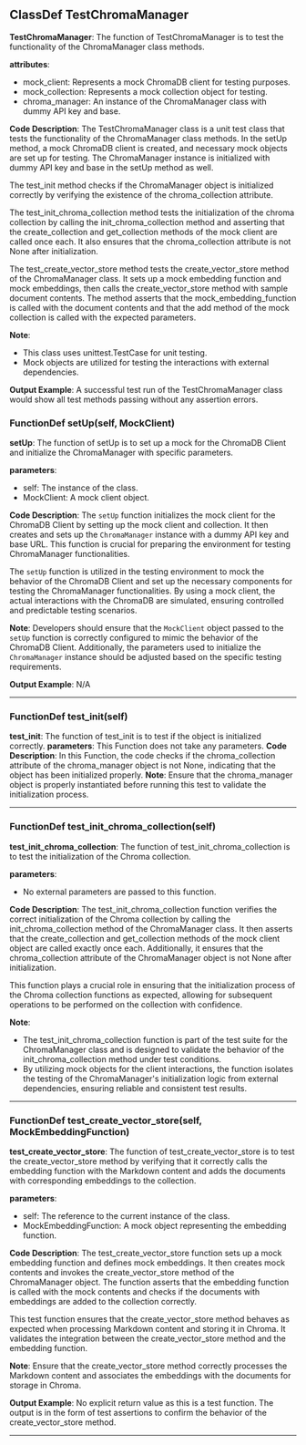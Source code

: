 ## ClassDef TestChromaManager
**TestChromaManager**: The function of TestChromaManager is to test the functionality of the ChromaManager class methods.

**attributes**:
- mock_client: Represents a mock ChromaDB client for testing purposes.
- mock_collection: Represents a mock collection object for testing.
- chroma_manager: An instance of the ChromaManager class with dummy API key and base.

**Code Description**:
The TestChromaManager class is a unit test class that tests the functionality of the ChromaManager class methods. In the setUp method, a mock ChromaDB client is created, and necessary mock objects are set up for testing. The ChromaManager instance is initialized with dummy API key and base in the setUp method as well.

The test_init method checks if the ChromaManager object is initialized correctly by verifying the existence of the chroma_collection attribute.

The test_init_chroma_collection method tests the initialization of the chroma collection by calling the init_chroma_collection method and asserting that the create_collection and get_collection methods of the mock client are called once each. It also ensures that the chroma_collection attribute is not None after initialization.

The test_create_vector_store method tests the create_vector_store method of the ChromaManager class. It sets up a mock embedding function and mock embeddings, then calls the create_vector_store method with sample document contents. The method asserts that the mock_embedding_function is called with the document contents and that the add method of the mock collection is called with the expected parameters.

**Note**:
- This class uses unittest.TestCase for unit testing.
- Mock objects are utilized for testing the interactions with external dependencies.

**Output Example**:
A successful test run of the TestChromaManager class would show all test methods passing without any assertion errors.
### FunctionDef setUp(self, MockClient)
**setUp**: The function of setUp is to set up a mock for the ChromaDB Client and initialize the ChromaManager with specific parameters.

**parameters**:
- self: The instance of the class.
- MockClient: A mock client object.

**Code Description**:
The `setUp` function initializes the mock client for the ChromaDB Client by setting up the mock client and collection. It then creates and sets up the `ChromaManager` instance with a dummy API key and base URL. This function is crucial for preparing the environment for testing ChromaManager functionalities.

The `setUp` function is utilized in the testing environment to mock the behavior of the ChromaDB Client and set up the necessary components for testing the ChromaManager functionalities. By using a mock client, the actual interactions with the ChromaDB are simulated, ensuring controlled and predictable testing scenarios.

**Note**:
Developers should ensure that the `MockClient` object passed to the `setUp` function is correctly configured to mimic the behavior of the ChromaDB Client. Additionally, the parameters used to initialize the `ChromaManager` instance should be adjusted based on the specific testing requirements.

**Output Example**:
N/A
***
### FunctionDef test_init(self)
**test_init**: The function of test_init is to test if the object is initialized correctly.
**parameters**: This Function does not take any parameters.
**Code Description**: In this Function, the code checks if the chroma_collection attribute of the chroma_manager object is not None, indicating that the object has been initialized properly.
**Note**: Ensure that the chroma_manager object is properly instantiated before running this test to validate the initialization process.
***
### FunctionDef test_init_chroma_collection(self)
**test_init_chroma_collection**: The function of test_init_chroma_collection is to test the initialization of the Chroma collection.

**parameters**: 
- No external parameters are passed to this function.

**Code Description**:
The test_init_chroma_collection function verifies the correct initialization of the Chroma collection by calling the init_chroma_collection method of the ChromaManager class. It then asserts that the create_collection and get_collection methods of the mock client object are called exactly once each. Additionally, it ensures that the chroma_collection attribute of the ChromaManager object is not None after initialization.

This function plays a crucial role in ensuring that the initialization process of the Chroma collection functions as expected, allowing for subsequent operations to be performed on the collection with confidence.

**Note**: 
- The test_init_chroma_collection function is part of the test suite for the ChromaManager class and is designed to validate the behavior of the init_chroma_collection method under test conditions.
- By utilizing mock objects for the client interactions, the function isolates the testing of the ChromaManager's initialization logic from external dependencies, ensuring reliable and consistent test results.
***
### FunctionDef test_create_vector_store(self, MockEmbeddingFunction)
**test_create_vector_store**: The function of test_create_vector_store is to test the create_vector_store method by verifying that it correctly calls the embedding function with the Markdown content and adds the documents with corresponding embeddings to the collection.

**parameters**:
- self: The reference to the current instance of the class.
- MockEmbeddingFunction: A mock object representing the embedding function.

**Code Description**:
The test_create_vector_store function sets up a mock embedding function and defines mock embeddings. It then creates mock contents and invokes the create_vector_store method of the ChromaManager object. The function asserts that the embedding function is called with the mock contents and checks if the documents with embeddings are added to the collection correctly.

This test function ensures that the create_vector_store method behaves as expected when processing Markdown content and storing it in Chroma. It validates the integration between the create_vector_store method and the embedding function.

**Note**:
Ensure that the create_vector_store method correctly processes the Markdown content and associates the embeddings with the documents for storage in Chroma.

**Output Example**:
No explicit return value as this is a test function. The output is in the form of test assertions to confirm the behavior of the create_vector_store method.
***
